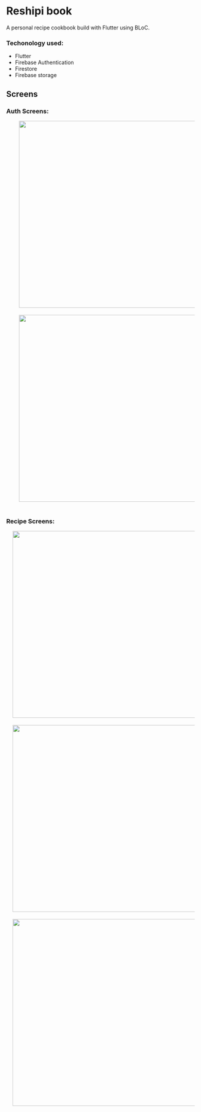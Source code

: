 # Reshipi book
A personal recipe cookbook build with Flutter using BLoC.

### Techonology used:
- Flutter
- Firebase Authentication
- Firestore
- Firebase storage

## Screens
### Auth Screens:

<pre float="center">
    <img src="https://user-images.githubusercontent.com/26033335/194843041-b1fb2723-58dc-4aab-a9ae-5707759e5338.jpg" height="500">  <img src="https://user-images.githubusercontent.com/26033335/194843046-4a13c8c8-9380-4a5f-83ca-2e1c3ff6d29d.jpg" height="500">  <img src="https://user-images.githubusercontent.com/26033335/194843051-7858cfa3-f2cf-4c7b-ae7c-3456bf92fa1c.jpg" height="500">
    
    <img src="https://user-images.githubusercontent.com/26033335/194843051-7858cfa3-f2cf-4c7b-ae7c-3456bf92fa1c.jpg" height="500">  <img src="https://user-images.githubusercontent.com/26033335/194843055-5fad3d23-ac48-461d-8df5-12bda45fae2d.jpg" height="500">
    
</pre>

### Recipe Screens:

<pre float="center">
  <img src="https://user-images.githubusercontent.com/26033335/194843059-8498c89d-2217-420c-9639-f70c923f0e58.jpg" height="500">  <img src="https://user-images.githubusercontent.com/26033335/194843064-5c7c7d28-6eb2-40dd-882e-66e7c9509a62.jpg" height="500">  <img src="https://user-images.githubusercontent.com/26033335/194843087-71be4d47-9198-48e5-a485-c1a7405e46bd.jpg" height="500">  <img src="https://user-images.githubusercontent.com/26033335/194843068-71cdefb7-d002-4451-b03d-424f6a2aaaeb.jpg" height="500">
  
  <img src="https://user-images.githubusercontent.com/26033335/194843078-726f51df-b6ce-46d8-a3de-d974c25736c9.jpg" height="500">  <img src="https://user-images.githubusercontent.com/26033335/194843073-e69a0c50-8914-4ebd-a8e8-e7fea8ab8c51.jpg" height="500">  <img src="https://user-images.githubusercontent.com/26033335/194843085-127b78d4-eb2b-46d6-bc72-2352c84364bb.jpg" height="500">  <img src="https://user-images.githubusercontent.com/26033335/194843070-84513811-67ff-43ab-aa2e-526c08facaa1.jpg" height="500">

  <img src="https://user-images.githubusercontent.com/26033335/194849203-94a8a219-fc3c-4588-8f89-65717e2dd30c.gif" height="500">
</pre>

